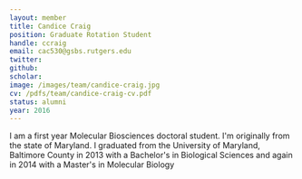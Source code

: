 ```yaml
---
layout: member
title: Candice Craig
position: Graduate Rotation Student
handle: ccraig
email: cac530@gsbs.rutgers.edu
twitter: 
github: 
scholar: 
image: /images/team/candice-craig.jpg
cv: /pdfs/team/candice-craig-cv.pdf
status: alumni
year: 2016
---
```


 I am a first year Molecular Biosciences doctoral student. I'm originally from the state of Maryland. I graduated from the University of Maryland, Baltimore County in 2013 with a Bachelor's in Biological Sciences and again in 2014 with a Master's in Molecular Biology